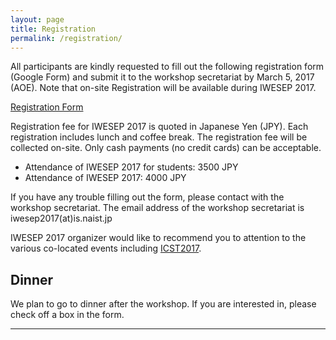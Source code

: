```yaml
---
layout: page
title: Registration
permalink: /registration/
---
```


All participants are kindly requested to fill out the following registration form (Google Form) and submit it to the workshop secretariat by March 5, 2017 (AOE). Note that on-site Registration will be available during IWESEP 2017.

[Registration Form](https://docs.google.com/forms/d/e/1FAIpQLSfiTbHNWlsE1jT2Z726xg0bh6mqoKGV3beqma1T1WeosP8HVg/viewform)

Registration fee for IWESEP 2017 is quoted in Japanese Yen (JPY). Each registration includes lunch and coffee break.
The registration fee will be collected on-site. Only cash payments (no credit cards) can be acceptable.

* Attendance of IWESEP 2017 for students: 3500 JPY  
* Attendance of IWESEP 2017: 4000 JPY

If you have any trouble filling out the form, please contact with the workshop secretariat. The email address of the workshop secretariat is iwesep2017(at)is.naist.jp

IWESEP 2017 organizer would like to recommend you to attention to the various co-located events including [ICST2017](http://aster.or.jp/conference/icst2017/).

## Dinner
We plan to go to dinner after the workshop. If you are interested in, please check off a box in the form.

----
